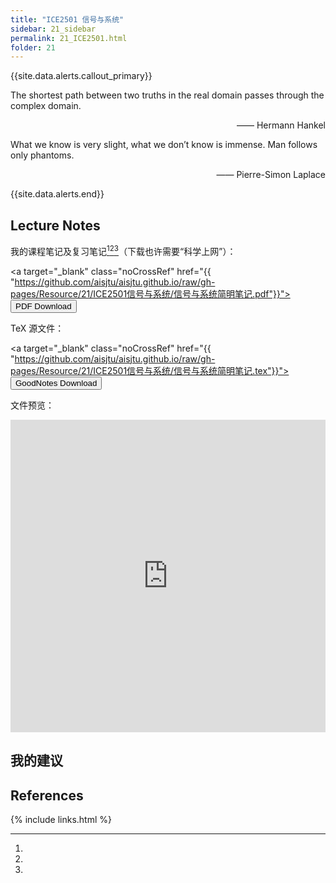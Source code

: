 ```yaml
---
title: "ICE2501 信号与系统"
sidebar: 21_sidebar
permalink: 21_ICE2501.html
folder: 21
---
```


{{site.data.alerts.callout_primary}}
<p>The shortest path between two truths in the real domain passes through the complex domain.</p>
<p align="right">—— Hermann Hankel</p>
<p>What we know is very slight, what we don’t know is immense. Man follows only phantoms.</p>
<p align="right">—— Pierre-Simon Laplace</p>

{{site.data.alerts.end}}

## Lecture Notes

我的课程笔记及复习笔记[^1][^2][^3]（下载也许需要“科学上网”）：

<a target="\_blank" class="noCrossRef" href="{{ "https://github.com/aisjtu/aisjtu.github.io/raw/gh-pages/Resource/21/ICE2501信号与系统/信号与系统简明笔记.pdf"}}"><button type="button" class="btn btn-default" aria-label="Left Align"><span class="glyphicon glyphicon-download-alt" aria-hidden="true"></span> PDF Download</button></a>

TeX 源文件：

<a target="\_blank" class="noCrossRef" href="{{ "https://github.com/aisjtu/aisjtu.github.io/raw/gh-pages/Resource/21/ICE2501信号与系统/信号与系统简明笔记.tex"}}"><button type="button" class="btn btn-default" aria-label="Left Align"><span class="glyphicon glyphicon-download-alt" aria-hidden="true"></span> GoodNotes Download</button></a>

文件预览：

<embed src="https://aisjtu.github.io/Rsr_pdf/21/信号与系统简明笔记.pdf" type="application/pdf" width="100%" height="500px"/>

## 我的建议



## References

[^1]: 

[^2]: 

[^3]: 

{% include links.html %}
